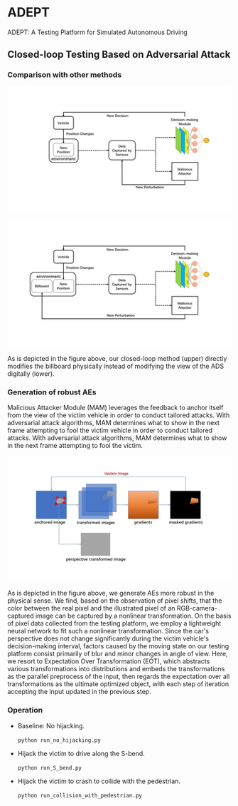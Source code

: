 # ADEPT
ADEPT: A Testing Platform for Simulated Autonomous Driving

## Closed-loop Testing Based on Adversarial Attack
### Comparison with other methods
![](./figure/fig_1.JPG)

![](./figure/fig_2.JPG)

As is depicted in the figure above, our closed-loop method (upper) directly modifies the billboard physically instead of modifying the view of the ADS digitally (lower).

### Generation of robust AEs
Malicious Attacker Module (MAM) leverages the feedback to anchor itself from the view of the victim vehicle in order to conduct tailored attacks. With adversarial attack algorithms, MAM determines what to show in the next frame attempting to fool the victim vehicle in order to conduct tailored attacks. With adversarial attack algorithms, MAM determines what to show in the next frame attempting to fool the victim.

![](./figure/optimization.jpg)

As is depicted in the figure above, we generate AEs more robust in the physical sense. We find, based on the observation of pixel shifts, that the color between the real pixel and the illustrated pixel of an RGB-camera-captured image can be captured by a nonlinear transformation. On the basis of pixel data collected from the testing platform, we employ a lightweight neural network to fit such a nonlinear transformation. Since the car's perspective does not change significantly during the victim vehicle's decision-making interval, factors caused by the moving state on our testing platform consist primarily of blur and minor changes in angle of view. Here, we resort to Expectation Over Transformation (EOT), which abstracts various transformations into distributions and embeds the transformations as the parallel preprocess of the input, then regards the expectation over all transformations as the ultimate optimized object, with each step of iteration accepting the input updated in the previous step. 

### Operation
- Baseline: No hijacking.
    
    `python run_no_hijacking.py`

- Hijack the victim to drive along the S-bend.

    `python run_S_bend.py`

- Hijack the victim to crash to collide with the pedestrian.

    `python run_collision_with_pedestrian.py`